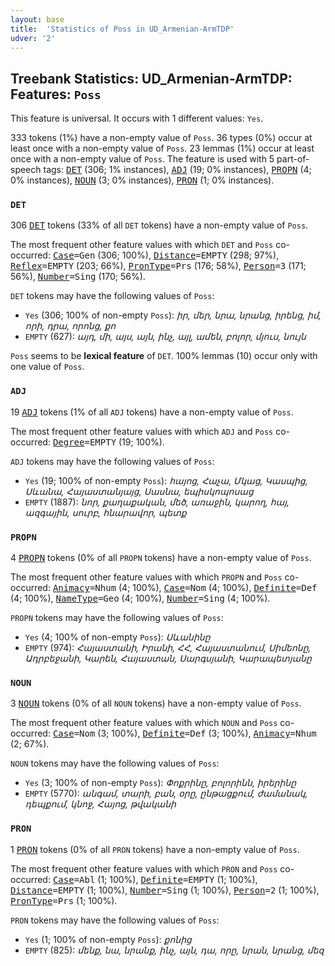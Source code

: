 ```yaml
---
layout: base
title:  'Statistics of Poss in UD_Armenian-ArmTDP'
udver: '2'
---
```


## Treebank Statistics: UD_Armenian-ArmTDP: Features: `Poss`

This feature is universal.
It occurs with 1 different values: `Yes`.

333 tokens (1%) have a non-empty value of `Poss`.
36 types (0%) occur at least once with a non-empty value of `Poss`.
23 lemmas (1%) occur at least once with a non-empty value of `Poss`.
The feature is used with 5 part-of-speech tags: <tt><a href="hy_armtdp-pos-DET.html">DET</a></tt> (306; 1% instances), <tt><a href="hy_armtdp-pos-ADJ.html">ADJ</a></tt> (19; 0% instances), <tt><a href="hy_armtdp-pos-PROPN.html">PROPN</a></tt> (4; 0% instances), <tt><a href="hy_armtdp-pos-NOUN.html">NOUN</a></tt> (3; 0% instances), <tt><a href="hy_armtdp-pos-PRON.html">PRON</a></tt> (1; 0% instances).

### `DET`

306 <tt><a href="hy_armtdp-pos-DET.html">DET</a></tt> tokens (33% of all `DET` tokens) have a non-empty value of `Poss`.

The most frequent other feature values with which `DET` and `Poss` co-occurred: <tt><a href="hy_armtdp-feat-Case.html">Case</a></tt><tt>=Gen</tt> (306; 100%), <tt><a href="hy_armtdp-feat-Distance.html">Distance</a></tt><tt>=EMPTY</tt> (298; 97%), <tt><a href="hy_armtdp-feat-Reflex.html">Reflex</a></tt><tt>=EMPTY</tt> (203; 66%), <tt><a href="hy_armtdp-feat-PronType.html">PronType</a></tt><tt>=Prs</tt> (176; 58%), <tt><a href="hy_armtdp-feat-Person.html">Person</a></tt><tt>=3</tt> (171; 56%), <tt><a href="hy_armtdp-feat-Number.html">Number</a></tt><tt>=Sing</tt> (170; 56%).

`DET` tokens may have the following values of `Poss`:

* `Yes` (306; 100% of non-empty `Poss`): <em>իր, մեր, նրա, նրանց, իրենց, իմ, որի, դրա, որոնց, քո</em>
* `EMPTY` (627): <em>այդ, մի, այս, այն, ինչ, այլ, ամեն, բոլոր, մյուս, նույն</em>

`Poss` seems to be **lexical feature** of `DET`. 100% lemmas (10) occur only with one value of `Poss`.

### `ADJ`

19 <tt><a href="hy_armtdp-pos-ADJ.html">ADJ</a></tt> tokens (1% of all `ADJ` tokens) have a non-empty value of `Poss`.

The most frequent other feature values with which `ADJ` and `Poss` co-occurred: <tt><a href="hy_armtdp-feat-Degree.html">Degree</a></tt><tt>=EMPTY</tt> (19; 100%).

`ADJ` tokens may have the following values of `Poss`:

* `Yes` (19; 100% of non-empty `Poss`): <em>հայոց, Հաչա, Մկաց, Կասպից, Սևանա, Հայաստանյայց, Սասնա, եպիսկոպոսաց</em>
* `EMPTY` (1887): <em>նոր, քաղաքական, մեծ, առաջին, կարող, հայ, ազգային, սուրբ, հնարավոր, պետք</em>

### `PROPN`

4 <tt><a href="hy_armtdp-pos-PROPN.html">PROPN</a></tt> tokens (0% of all `PROPN` tokens) have a non-empty value of `Poss`.

The most frequent other feature values with which `PROPN` and `Poss` co-occurred: <tt><a href="hy_armtdp-feat-Animacy.html">Animacy</a></tt><tt>=Nhum</tt> (4; 100%), <tt><a href="hy_armtdp-feat-Case.html">Case</a></tt><tt>=Nom</tt> (4; 100%), <tt><a href="hy_armtdp-feat-Definite.html">Definite</a></tt><tt>=Def</tt> (4; 100%), <tt><a href="hy_armtdp-feat-NameType.html">NameType</a></tt><tt>=Geo</tt> (4; 100%), <tt><a href="hy_armtdp-feat-Number.html">Number</a></tt><tt>=Sing</tt> (4; 100%).

`PROPN` tokens may have the following values of `Poss`:

* `Yes` (4; 100% of non-empty `Poss`): <em>Սևանինը</em>
* `EMPTY` (974): <em>Հայաստանի, Իրանի, ՀՀ, Հայաստանում, Սիմեոնը, Ադրբեջանի, Կարեն, Հայաստան, Սարգսյանի, Կարապետյանը</em>

### `NOUN`

3 <tt><a href="hy_armtdp-pos-NOUN.html">NOUN</a></tt> tokens (0% of all `NOUN` tokens) have a non-empty value of `Poss`.

The most frequent other feature values with which `NOUN` and `Poss` co-occurred: <tt><a href="hy_armtdp-feat-Case.html">Case</a></tt><tt>=Nom</tt> (3; 100%), <tt><a href="hy_armtdp-feat-Definite.html">Definite</a></tt><tt>=Def</tt> (3; 100%), <tt><a href="hy_armtdp-feat-Animacy.html">Animacy</a></tt><tt>=Nhum</tt> (2; 67%).

`NOUN` tokens may have the following values of `Poss`:

* `Yes` (3; 100% of non-empty `Poss`): <em>Փոքրինը, բոլորինն, իրերինը</em>
* `EMPTY` (5770): <em>անգամ, տարի, բան, օրը, ընթացքում, ժամանակ, դեպքում, կնոջ, Հայոց, թվականի</em>

### `PRON`

1 <tt><a href="hy_armtdp-pos-PRON.html">PRON</a></tt> tokens (0% of all `PRON` tokens) have a non-empty value of `Poss`.

The most frequent other feature values with which `PRON` and `Poss` co-occurred: <tt><a href="hy_armtdp-feat-Case.html">Case</a></tt><tt>=Abl</tt> (1; 100%), <tt><a href="hy_armtdp-feat-Definite.html">Definite</a></tt><tt>=EMPTY</tt> (1; 100%), <tt><a href="hy_armtdp-feat-Distance.html">Distance</a></tt><tt>=EMPTY</tt> (1; 100%), <tt><a href="hy_armtdp-feat-Number.html">Number</a></tt><tt>=Sing</tt> (1; 100%), <tt><a href="hy_armtdp-feat-Person.html">Person</a></tt><tt>=2</tt> (1; 100%), <tt><a href="hy_armtdp-feat-PronType.html">PronType</a></tt><tt>=Prs</tt> (1; 100%).

`PRON` tokens may have the following values of `Poss`:

* `Yes` (1; 100% of non-empty `Poss`): <em>քոնից</em>
* `EMPTY` (825): <em>մենք, նա, նրանք, ինչ, այն, դա, որը, նրան, նրանց, մեզ</em>

